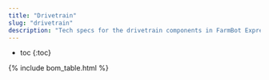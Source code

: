 ```yaml
---
title: "Drivetrain"
slug: "drivetrain"
description: "Tech specs for the drivetrain components in FarmBot Express. Visit [our shop](http://shop.farm.bot) to purchase parts."
---
```


* toc
{:toc}


{% include bom_table.html %}

